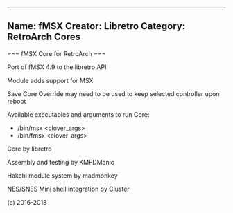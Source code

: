 -----------------------
Name: fMSX 
Creator: Libretro
Category: RetroArch Cores
-----------------------
=== fMSX Core for RetroArch ===

Port of fMSX 4.9 to the libretro API

Module adds support for MSX

Save Core Override may need to be used to keep selected controller upon reboot

Available executables and arguments to run Core:
- /bin/msx <rom> <clover_args>
- /bin/fmsx <rom> <clover_args>

Core by libretro

Assembly and testing by KMFDManic

Hakchi module system by madmonkey

NES/SNES Mini shell integration by Cluster

(c) 2016-2018
